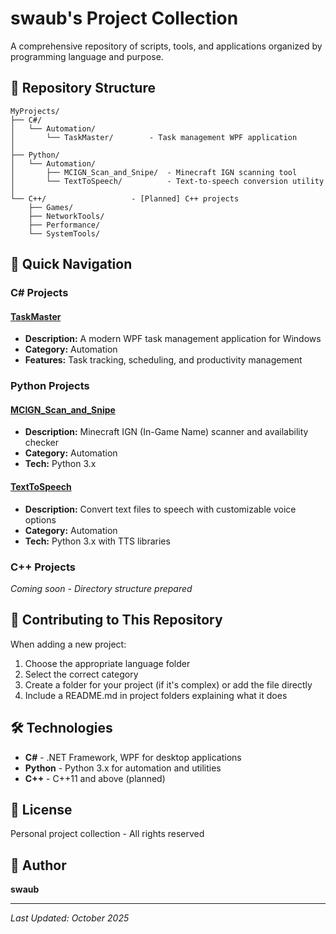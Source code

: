# swaub's Project Collection

A comprehensive repository of scripts, tools, and applications organized by programming language and purpose.

## 📁 Repository Structure

```
MyProjects/
├── C#/
│   └── Automation/
│       └── TaskMaster/        - Task management WPF application
│
├── Python/
│   └── Automation/
│       ├── MCIGN_Scan_and_Snipe/  - Minecraft IGN scanning tool
│       └── TextToSpeech/          - Text-to-speech conversion utility
│
└── C++/                   - [Planned] C++ projects
    ├── Games/
    ├── NetworkTools/
    ├── Performance/
    └── SystemTools/
```

## 🚀 Quick Navigation

### C# Projects

#### [TaskMaster](C%23/Automation/TaskMaster/)
- **Description:** A modern WPF task management application for Windows
- **Category:** Automation
- **Features:** Task tracking, scheduling, and productivity management

### Python Projects

#### [MCIGN_Scan_and_Snipe](Python/Automation/MCIGN_Scan_and_Snipe/)
- **Description:** Minecraft IGN (In-Game Name) scanner and availability checker
- **Category:** Automation
- **Tech:** Python 3.x

#### [TextToSpeech](Python/Automation/TextToSpeech/)
- **Description:** Convert text files to speech with customizable voice options
- **Category:** Automation
- **Tech:** Python 3.x with TTS libraries

### C++ Projects
*Coming soon - Directory structure prepared*

## 📝 Contributing to This Repository

When adding a new project:
1. Choose the appropriate language folder
2. Select the correct category
3. Create a folder for your project (if it's complex) or add the file directly
4. Include a README.md in project folders explaining what it does

## 🛠️ Technologies

- **C#** - .NET Framework, WPF for desktop applications
- **Python** - Python 3.x for automation and utilities
- **C++** - C++11 and above (planned)

## 📄 License

Personal project collection - All rights reserved

## 👤 Author

**swaub**

---
*Last Updated: October 2025*
